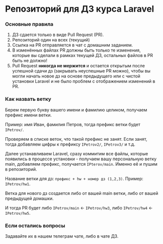 # Репозиторий для ДЗ курса Laravel

### Основные правила
1. ДЗ сдается только в виде Pull Request (PR).
2. Репозиторий один на всех (текущий)
3. Ссылка на PR отправляется в чат с домашним заданием.
4. В изменённых файлах PR должны быть только те изменения, которые вы сделали в рамках текущей ДЗ, остальных файлов в PR быть не должно!
5. Pull Request **никогда не мержится** и остается открытым после успешной сдачи дз (закрывать неуспешные PR можно), чтобы вы могли начать новое дз на основе предыдущего или с чистой установки Laravel и не было проблем с отображением изменений в PR.

### Как назвать ветку
Берем первую букву вашего имени и фамилию целиком, получаем префикс имени ветки.

Пример: имя Иван, фамилия Петров, тогда префикс ветки будет `IPetrov/`.

Проверяем в списке веток, что такой префикс не занят. Если занят, тогда добавляем цифры к префиксу `IPetrov2/`, `IPetrov3/` и т.д.

Далее устанавливаем Laravel, сразу коммитим все файлы, которые появились в процессе установки - получаем вашу персональную ветку main, добавляем префикс, получается `IPterov/main`. 
Именно её и пушим в репозиторий.

Название ветки для дз: `префикс + hw + номер дз (1,2,3)`. Пример: `IPetrov/hw1`. 

Ветка для нового дз создается либо от вашей main ветки, либо от вашей предыдущей домашки.

И тогда PR будет либо `IPetrov/main` <- `IPetrov/hw3`, либо `IPetrov/hw4` <- `IPetrov/hw5`.

### Если остались вопросы
Задавайте их в нашем телеграм чате, либо в чате ДЗ.

